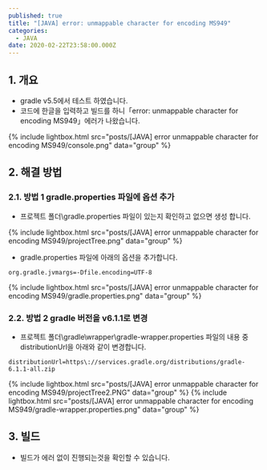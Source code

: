 ```yaml
---
published: true
title: "[JAVA] error: unmappable character for encoding MS949"
categories:
  - JAVA
date: 2020-02-22T23:58:00.000Z
---
```


## 1. 개요
 * gradle v5.5에서 테스트 하였습니다.
 * 코드에 한글을 입력하고 빌드를 하니「error: unmappable character for encoding MS949」에러가 나왔습니다.
 
{% include lightbox.html src="posts/[JAVA] error unmappable character for encoding MS949/console.png" data="group" %}
 
## 2. 해결 방법

### 2.1. 방법 1 gradle.properties 파일에 옵션 추가
 * 프로젝트 폴더\gradle.properties 파일이 있는지 확인하고 없으면 생성 합니다.
 
 {% include lightbox.html src="posts/[JAVA] error unmappable character for encoding MS949/projectTree.png" data="group" %}
 
 * gradle.properties 파일에 아래의 옵션을 추가합니다.
 
``` properties
org.gradle.jvmargs=-Dfile.encoding=UTF-8
```

{% include lightbox.html src="posts/[JAVA] error unmappable character for encoding MS949/gradle.properties.png" data="group" %}

### 2.2. 방법 2 gradle 버전을 v6.1.1로 변경
 * 프로젝트 폴더\gradle\wrapper\gradle-wrapper.properties 파일의 내용 중 distributionUrl을 아래와 같이 변경합니다.

``` properties
distributionUrl=https\://services.gradle.org/distributions/gradle-6.1.1-all.zip
```

{% include lightbox.html src="posts/[JAVA] error unmappable character for encoding MS949/projectTree2.PNG" data="group" %}
{% include lightbox.html src="posts/[JAVA] error unmappable character for encoding MS949/gradle-wrapper.properties.png" data="group" %}

## 3. 빌드
 * 빌드가 에러 없이 진행되는것을 확인할 수 있습니다.